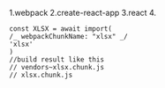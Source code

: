 1.webpack
2.create-react-app
3.react
4.
```JS
const XLSX = await import(
/_ webpackChunkName: "xlsx" _/
'xlsx'
)
//build result like this
// vendors~xlsx.chunk.js
// xlsx.chunk.js
```

